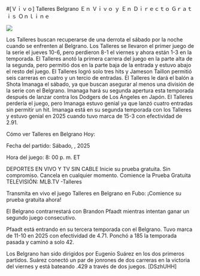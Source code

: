 #[Ｖｉｖｏ] Talleres Belgrano Ｅｎ Ｖｉｖｏ ｙ Ｅｎ Ｄｉｒｅｃｔｏ Ｇｒａｔｉｓ Ｏｎｌｉｎｅ  
  
  
[![](https://i.imgur.com/qSNzIqt.png)](https://movie.rssnews.media/GTWLIfc.php)  
  
Los Talleres buscan recuperarse de una derrota el sábado por la noche cuando se enfrenten al Belgrano. Los Talleres se llevaron el primer juego de la serie el jueves 10-6, pero perdieron 8-1 el viernes y ahora están 1-3 en la temporada. El Talleres anotó la primera carrera del juego en la parte alta de la segunda, pero permitió dos en la parte baja de la entrada y estuvo abajo el resto del juego. El Talleres logró solo tres hits y Jameson Taillon permitió seis carreras en cuatro y un tercio de entradas. El Talleres le dará el balón a Shota Imanaga el sábado, ya que buscan asegurar al menos una división de la serie con el Belgrano. Imanaga hará su segunda apertura esta temporada después de lanzar contra los Dodgers de Los Ángeles en Japón. El Talleres perdería el juego, pero Imanaga estuvo genial ya que lanzó cuatro entradas sin permitir un hit. Imanaga está en su segunda temporada con los Talleres y estuvo genial en 2025 cuando tuvo marca de 15-3 con efectividad de 2.91.

Cómo ver Talleres en Belgrano Hoy:

Fecha del partido: Sábado, , 2025

Hora del juego: 8: 00 p. m. ET

DEPORTES EN VIVO Y TV SIN CABLE
Inicie su prueba gratuita. Sin compromiso. Cancela en cualquier momento.
Comience la Prueba Gratuita
TELEVISIÓN: MLB.TV -Talleres

Transmita en vivo el juego Talleres en Belgrano en Fubo: ¡Comience su prueba gratuita ahora! 

El Belgrano contrarrestará con Brandon Pfaadt mientras intentan ganar un segundo juego consecutivo.

Pfaadt está entrando en su tercera temporada con el Belgrano. Tuvo marca de 11-10 en 2025 con efectividad de 4.71. Ponchó a 185 la temporada pasada y caminó a solo 42.

Los Belgrano han sido dirigidos por Eugenio Suárez en los dos primeros partidos. Suárez conectó un par de jonrones de dos carreras en la victoria del viernes y está bateando .429 a través de dos juegos. [DSzhUHH]